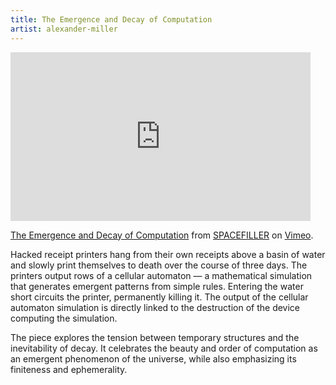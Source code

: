 ```yaml
---
title: The Emergence and Decay of Computation
artist: alexander-miller
---
```

<iframe src="https://player.vimeo.com/video/336939272" width="480" height="270" frameborder="0" allow="autoplay; fullscreen" allowfullscreen></iframe>
<p><a href="https://vimeo.com/336939272">The Emergence and Decay of Computation</a> from <a href="https://vimeo.com/alexmiller">SPACEFILLER</a> on <a href="https://vimeo.com">Vimeo</a>.</p>

Hacked receipt printers hang from their own receipts above a basin of water and slowly print themselves to death over the course of three days. The printers output rows of a cellular automaton — a mathematical simulation that generates emergent patterns from simple rules. Entering the water short circuits the printer, permanently killing it. The output of the cellular automaton simulation is directly linked to the destruction of the device computing the simulation.

The piece explores the tension between temporary structures and the inevitability of decay. It celebrates the beauty and order of computation as an emergent phenomenon of the universe, while also emphasizing its finiteness and ephemerality.